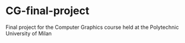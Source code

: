 # CG-final-project
Final project for the Computer Graphics course held at the Polytechnic University of Milan

